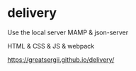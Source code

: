 # delivery

Use the local server MAMP & json-server

HTML & CSS & JS & webpack

https://greatsergii.github.io/delivery/
